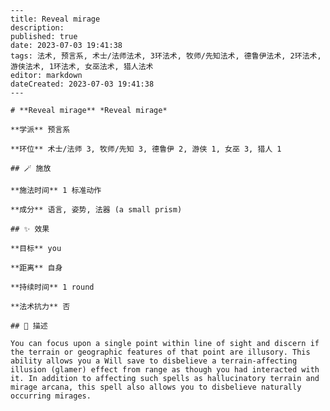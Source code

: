 
    ---
    title: Reveal mirage
    description: 
    published: true
    date: 2023-07-03 19:41:38
    tags: 法术, 预言系, 术士/法师法术, 3环法术, 牧师/先知法术, 德鲁伊法术, 2环法术, 游侠法术, 1环法术, 女巫法术, 猎人法术
    editor: markdown
    dateCreated: 2023-07-03 19:41:38
    ---

    # **Reveal mirage** *Reveal mirage*

    **学派** 预言系 

    **环位** 术士/法师 3, 牧师/先知 3, 德鲁伊 2, 游侠 1, 女巫 3, 猎人 1

    ## 🪄 施放

    **施法时间** 1 标准动作

    **成分** 语言, 姿势, 法器 (a small prism)

    ## ✨ 效果 

    **目标** you 

    **距离** 自身  

    **持续时间** 1 round 

    **法术抗力** 否

    ## 📖 描述

    You can focus upon a single point within line of sight and discern if the terrain or geographic features of that point are illusory. This ability allows you a Will save to disbelieve a terrain-affecting illusion (glamer) effect from range as though you had interacted with it. In addition to affecting such spells as hallucinatory terrain and mirage arcana, this spell also allows you to disbelieve naturally occurring mirages.
    